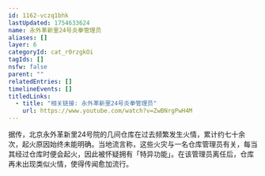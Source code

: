 ```yaml
---
id: 1162-vczq1bhk
lastUpdated: 1754633624
name: 永外革新里24号炎拳管理员
aliases: []
layer: 6
categoryId: cat_r0rzgkOi
tagIds: []
nsfw: false
parent: ""
relatedEntries: []
timelineEvents: []
titledLinks:
  - title: "相关链接: 永外革新里24号炎拳管理员"
    url: https://www.youtube.com/watch?v=ZwBNrgPwH4M
---
```


据传，北京永外革新里24号院的几间仓库在过去频繁发生火情，累计约七十余次，起火原因始终未能明确。当地流言称，这些火灾与一名仓库管理员有关，每当其经过仓库时便会起火，因此被怀疑拥有「特异功能」。在该管理员离任后，仓库再未出现类似火情，使得传闻愈加流行。